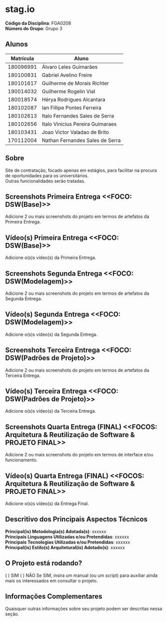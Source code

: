 # stag.io

**Código da Disciplina**: FGA0208<br>
**Número do Grupo**: Grupo 3<br>

## Alunos
|Matrícula | Aluno |
| -- | -- |
| 180096991  |  Álvaro Leles Guimarães |
| 180100831  |  Gabriel Avelino Freire |
| 180101617  |  Guilherme de Morais Richter |
| 190014032  |  Guilherme Rogelin Vial |
| 180018574  |  Hérya Rodrigues Alcantara |
| 180102087  |  Ian Fillipe Pontes Ferreira |
| 180102613  |  Italo Fernandes Sales de Serra |
| 180102656  |  Italo Vinicius Pereira Guimaraes |
| 180103431  |  Joao Victor Valadao de Brito |
| 170112004  |  Nathan Fernandes Sales de Serra |

## Sobre 
Site de contratação, focado apenas em estágios, para facilitar na procura de oportunidades para os universitários.<br>
Outras funcionalidades serão tratadas.

## Screenshots Primeira Entrega <<FOCO: DSW(Base)>>
Adicione 2 ou mais screenshots do projeto em termos de artefatos da Primeira Entrega.

## Vídeo(s) Primeira Entrega <<FOCO: DSW(Base)>>
Adicione o(s)s vídeo(s) da Primeira Entrega.

## Screenshots Segunda Entrega <<FOCO: DSW(Modelagem)>>
Adicione 2 ou mais screenshots do projeto em termos de artefatos da Segunda Entrega.

## Vídeo(s) Segunda Entrega <<FOCO: DSW(Modelagem)>>
Adicione o(s)s vídeo(s) da Segunda Entrega.

## Screenshots Terceira Entrega <<FOCO: DSW(Padrões de Projeto)>>
Adicione 2 ou mais screenshots do projeto em termos de artefatos da Terceira Entrega.

## Vídeo(s) Terceira Entrega <<FOCO: DSW(Padrões de Projeto)>>
Adicione o(s)s vídeo(s) da Terceira Entrega.

## Screenshots Quarta Entrega (FINAL) <<FOCOS: Arquitetura & Reutilização de Software & PROJETO FINAL>>
Adicione 2 ou mais screenshots do projeto em termos de interface e/ou funcionamento.

## Vídeo(s) Quarta Entrega (FINAL) <<FOCOS: Arquitetura & Reutilização de Software & PROJETO FINAL>>
Adicione o(s)s vídeo(s) da Entrega Final.

## Descritivo dos Principais Aspectos Técnicos 
**Principal(is) Metodologia(s) Adotada(s)**: xxxxxx<br>
**Principais Linguagens Utilizadas e/ou Pretendidas**: xxxxxx<br>
**Principais Tecnologias Utilizadas e/ou Pretendidas**: xxxxxx<br>
**Principal(is) Estilo(s) Arquitetural(is) Adotado(s)**: xxxxxx<br>

## O Projeto está rodando?
( ) SIM
( ) NÃO
Se SIM, insira um manual (ou um script) para auxiliar ainda mais os interessados em consultar o projeto.

## Informações Complementares 
Quaisquer outras informações sobre seu projeto podem ser descritas nessa seção.
